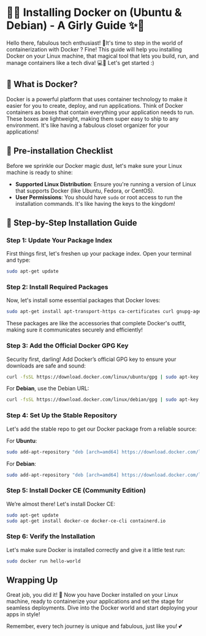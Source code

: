 # 🌸✨ Installing Docker on  (Ubuntu & Debian) - A Girly Guide ✨🌸

Hello there, fabulous tech enthusiast! 🌟It's time to step in the world of containerization with Docker ? Fine! This guide will help you installing Docker on your Linux machine, that magical tool that lets you build, run, and manage containers like a tech diva! 💻🎀 Let's get started :)

## 💖 What is Docker?
Docker is a powerful platform that uses container technology to make it easier for you to create, deploy, and run applications. Think of Docker containers as boxes that contain everything your application needs to run. These boxes are lightweight, making them super easy to ship to any environment. It's like having a fabulous closet organizer for your applications!

## 🌈 Pre-installation Checklist
Before we sprinkle our Docker magic dust, let's make sure your Linux machine is ready to shine:

- **Supported Linux Distribution**: Ensure you're running a version of Linux that supports Docker (like Ubuntu, Fedora, or CentOS).
- **User Permissions**: You should have `sudo` or root access to run the installation commands. It's like having the keys to the kingdom!

## 🎀 Step-by-Step Installation Guide

### Step 1: Update Your Package Index
First things first, let's freshen up your package index. Open your terminal and type:

```bash
sudo apt-get update
```

### Step 2: Install Required Packages
Now, let's install some essential packages that Docker loves:

```bash
sudo apt-get install apt-transport-https ca-certificates curl gnupg-agent software-properties-common
```

These packages are like the accessories that complete Docker's outfit, making sure it communicates securely and efficiently!

### Step 3: Add the Official Docker GPG Key
Security first, darling! Add Docker’s official GPG key to ensure your downloads are safe and sound:

```bash
curl -fsSL https://download.docker.com/linux/ubuntu/gpg | sudo apt-key add -
```

For **Debian**, use the Debian URL:
```bash
curl -fsSL https://download.docker.com/linux/debian/gpg | sudo apt-key add -
```

### Step 4: Set Up the Stable Repository
Let's add the stable repo to get our Docker package from a reliable source:

For **Ubuntu**:
```bash
sudo add-apt-repository "deb [arch=amd64] https://download.docker.com/linux/ubuntu $(lsb_release -cs) stable"
```

For **Debian**:
```bash
sudo add-apt-repository "deb [arch=amd64] https://download.docker.com/linux/debian $(lsb_release -cs) stable"
```

### Step 5: Install Docker CE (Community Edition)
We’re almost there! Let's install Docker CE:

```bash
sudo apt-get update
sudo apt-get install docker-ce docker-ce-cli containerd.io
```

### Step 6: Verify the Installation
Let's make sure Docker is installed correctly and give it a little test run:

```bash
sudo docker run hello-world
```

## Wrapping Up

Great job, you did it! 🎉 Now you have Docker installed on your Linux machine, ready to containerize your applications and set the stage for seamless deployments. Dive into the Docker world and start deploying your apps in style!

Remember, every tech journey is unique and fabulous, just like you! 💕 
